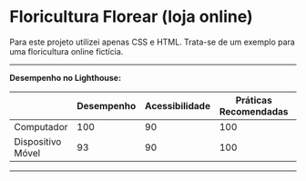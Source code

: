 # Floricultura Florear (loja online)

Para este projeto utilizei apenas CSS e HTML. Trata-se de um exemplo para uma floricultura online fictícia. 


---

**Desempenho no Lighthouse:**

  |  | Desempenho | Acessibilidade  | Práticas Recomendadas  | SEO
  | ----------- | ----------- | ----------- | ----------- | ----------- |
  | Computador | 100 | 90 | 100 | 100 |
  | Dispositivo Móvel | 93 | 90 | 100 | 100 |

---

